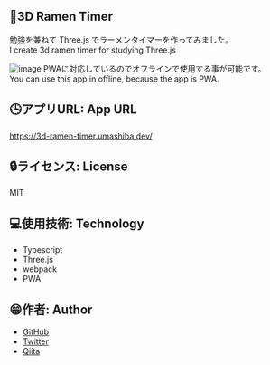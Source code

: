 ## 🍜3D Ramen Timer

勉強を兼ねて Three.js でラーメンタイマーを作ってみました。  
I create 3d ramen timer for studying Three.js

![image](https://user-images.githubusercontent.com/49422601/75132844-d5261e00-571b-11ea-9413-944c019b9534.png) 
PWAに対応しているのでオフラインで使用する事が可能です。  
You can use this app in offline, because the app is PWA.

## 🕒アプリURL: App URL
https://3d-ramen-timer.umashiba.dev/

## 🔒ライセンス: License
MIT

## 💻使用技術: Technology
- Typescript
- Three.js
- webpack
- PWA


## 😁作者: Author
- [GitHub](https://github.com/UMASHIBA1)
- [Twitter](https://twitter.com/UMASHIBA)
- [Qiita](https://qiita.com/umashiba)
